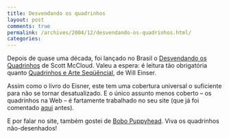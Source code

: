 ```yaml
---
title: Desvendando os quadrinhos
layout: post
comments: true
permalink: /archives/2004/12/desvendando-os-quadrinhos.html/
categories:
---
```

Depois de quase uma década, foi lançado no Brasil o <a href="http://www.submarino.com.br/books_productdetails.asp?Query=ProductPage&#038;ProdTypeId=1&#038;ProdId=21471&#038;ST=SE" >Desvendando os Quadrinhos</a> de Scott McCloud. Valeu a espera: é leitura tão obrigatória quanto <a href="http://www.submarino.com.br/books\_productdetails.asp?Query=ProductPage&#038;ProdTypeId=1&#038;ProdId=54251&#038;franq=102414" taregt=\_blank>Quadrinhos e Arte Seqüêncial</a>, de Will Einser.

Assim como o livro do Eisner, este tem uma cobertura universal o suficiente para não se tornar desatualizado. E o único assunto menos coberto &#8211; os quadrinhos na Web &#8211; é fartamente trabalhado no seu site (que já foi comentado <a href="//chester.me/200402.html#post_20040201">aqui</a> antes).

E por falar no site, também gostei de <a href="http://www.bobopuppyhead.blogspot.com/">Bobo Puppyhead</a>. Viva os quadrinhos não-desenhados!
